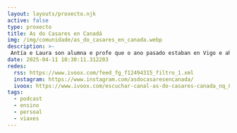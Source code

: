 ```yaml
---
layout: layouts/proxecto.njk
active: false
type: proxecto
title: As do Casares en Canadá
img: /img/comunidade/as_do_casares_en_canada.webp
description: >-
 Antía e Laura son alumna e profe que o ano pasado estaban en Vigo e ahora están en Canadá, inda que cada unha nunha punta. No podcast comparten como está a ser a súa experiencia do outro lado do Atlántico
date: 2025-04-11 10:30:11.312203
redes:
  rss: https://www.ivoox.com/feed_fg_f12494315_filtro_1.xml
  instagram: https://www.instagram.com/asdocasaresencanada/
  ivoox: https://www.ivoox.com/escuchar-canal-as-do-casares-canada_nq_8617519_1.html
tags:
  - podcast
  - ensino
  - persoal
  - viaxes
---
```

